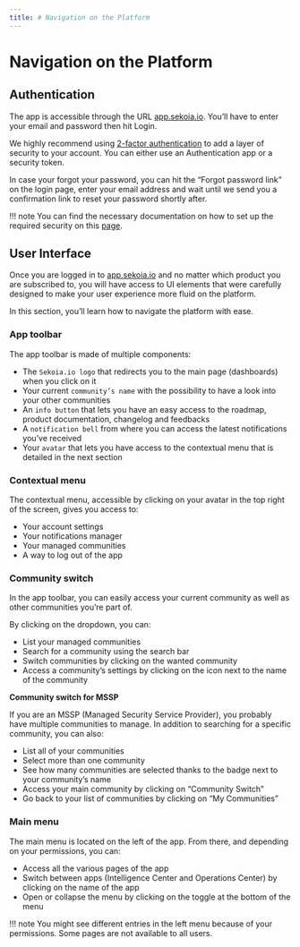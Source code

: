 ```yaml
---
title: # Navigation on the Platform
---
```


# Navigation on the Platform

## Authentication

The app is accessible through the URL [app.sekoia.io](https://app.sekoia.io/). You’ll have to enter your email and password then hit Login.

We highly recommend using [2-factor authentication](account_security.md) to add a layer of security to your account. You can either use an Authentication app or a security token.

In case your forgot your password, you can hit the “Forgot password link” on the login page, enter your email address and wait until we send you a confirmation link to reset your password shortly after.

!!! note
    You can find the necessary documentation on how to set up the required security on this [page](account_security.md).

## User Interface

Once you are logged in to [app.sekoia.io](https://app.sekoia.io/) and no matter which product you are subscribed to, you will have access to UI elements that were carefully designed to make your user experience more fluid on the platform.

In this section, you’ll learn how to navigate the platform with ease.

### **App toolbar**

The app toolbar is made of multiple components:

- The `Sekoia.io logo` that redirects you to the main page (dashboards) when you click on it
- Your current `community’s name` with the possibility to have a look into your other communities
- An `info button` that lets you have an easy access to the roadmap, product documentation, changelog and feedbacks
- A `notification bell` from where you can access the latest notifications you’ve received
- Your `avatar` that lets you have access to the contextual menu that is detailed in the next section

### **Contextual menu**

The contextual menu, accessible by clicking on your avatar in the top right of the screen, gives you access to:

- Your account settings
- Your notifications manager
- Your managed communities
- A way to log out of the app

### **Community switch**

In the app toolbar, you can easily access your current community as well as other communities you’re part of.

By clicking on the dropdown, you can:

- List your managed communities
- Search for a community using the search bar
- Switch communities by clicking on the wanted community
- Access a community’s settings by clicking on the icon next to the name of the community

**Community switch for MSSP**

If you are an MSSP (Managed Security Service Provider), you probably have multiple communities to manage. In addition to searching for a specific community, you can also:

- List all of your communities
- Select more than one community
- See how many communities are selected thanks to the badge next to your community’s name
- Access your main community by clicking on “Community Switch”
- Go back to your list of communities by clicking on “My Communities”

### **Main menu**

The main menu is located on the left of the app. From there, and depending on your permissions, you can:

- Access all the various pages of the app
- Switch between apps (Intelligence Center and Operations Center) by clicking on the name of the app
- Open or collapse the menu by clicking on the toggle at the bottom of the menu

!!! note
    You might see different entries in the left menu because of your permissions. Some pages are not available to all users.
